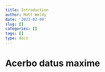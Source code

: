 ```yaml
---
title: Introduction
author: Matt Weldy
date: '2021-02-09'
slug: []
categories: []
tags: []
type: docs
---
```


# Acerbo datus maxime
